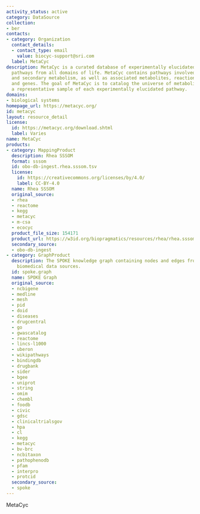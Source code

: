 ```yaml
---
activity_status: active
category: DataSource
collection:
- ber
contacts:
- category: Organization
  contact_details:
  - contact_type: email
    value: biocyc-support@sri.com
  label: MetaCyc
description: MetaCyc is a curated database of experimentally elucidated metabolic
  pathways from all domains of life. MetaCyc contains pathways involved in both primary
  and secondary metabolism, as well as associated metabolites, reactions, enzymes,
  and genes. The goal of MetaCyc is to catalog the universe of metabolism by storing
  a representative sample of each experimentally elucidated pathway.
domains:
- biological systems
homepage_url: https://metacyc.org/
id: metacyc
layout: resource_detail
license:
  id: https://metacyc.org/download.shtml
  label: Varies
name: MetaCyc
products:
- category: MappingProduct
  description: Rhea SSSOM
  format: sssom
  id: obo-db-ingest.rhea.sssom.tsv
  license:
    id: https://creativecommons.org/licenses/by/4.0/
    label: CC-BY-4.0
  name: Rhea SSSOM
  original_source:
  - rhea
  - reactome
  - kegg
  - metacyc
  - m-csa
  - ecocyc
  product_file_size: 154171
  product_url: https://w3id.org/biopragmatics/resources/rhea/rhea.sssom.tsv
  secondary_source:
  - obo-db-ingest
- category: GraphProduct
  description: The SPOKE knowledge graph containing nodes and edges from multiple
    biomedical data sources.
  id: spoke.graph
  name: SPOKE Graph
  original_source:
  - ncbigene
  - medline
  - mesh
  - pid
  - doid
  - diseases
  - drugcentral
  - go
  - gwascatalog
  - reactome
  - lincs-l1000
  - uberon
  - wikipathways
  - bindingdb
  - drugbank
  - sider
  - bgee
  - uniprot
  - string
  - omim
  - chembl
  - foodb
  - civic
  - gdsc
  - clinicaltrialsgov
  - hpa
  - cl
  - kegg
  - metacyc
  - bv-brc
  - ncbitaxon
  - pathophenodb
  - pfam
  - interpro
  - protcid
  secondary_source:
  - spoke
---
```

MetaCyc